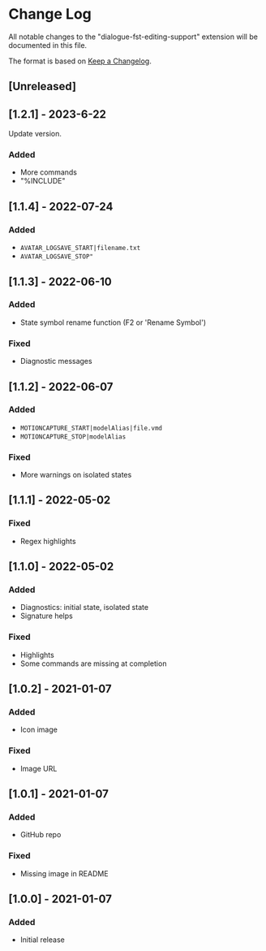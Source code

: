 # Change Log

All notable changes to the "dialogue-fst-editing-support" extension will be documented in this file.

The format is based on [Keep a Changelog](https://keepachangelog.com/en/1.0.0/).

## [Unreleased]

## [1.2.1] - 2023-6-22

Update version.

### Added
- More commands
- "%INCLUDE"

## [1.1.4] - 2022-07-24

### Added
- `AVATAR_LOGSAVE_START|filename.txt`
- `AVATAR_LOGSAVE_STOP"`
## [1.1.3] - 2022-06-10
### Added
- State symbol rename function (F2 or 'Rename Symbol')
### Fixed
- Diagnostic messages

## [1.1.2] - 2022-06-07
### Added
- `MOTIONCAPTURE_START|modelAlias|file.vmd`
- `MOTIONCAPTURE_STOP|modelAlias`
### Fixed
- More warnings on isolated states
## [1.1.1] - 2022-05-02
### Fixed
- Regex highlights
## [1.1.0] - 2022-05-02
### Added
- Diagnostics: initial state, isolated state
- Signature helps
### Fixed
- Highlights
- Some commands are missing at completion

## [1.0.2] - 2021-01-07
### Added
- Icon image
### Fixed
- Image URL

## [1.0.1] - 2021-01-07
### Added
- GitHub repo
### Fixed
- Missing image in README

## [1.0.0] - 2021-01-07
### Added
- Initial release
